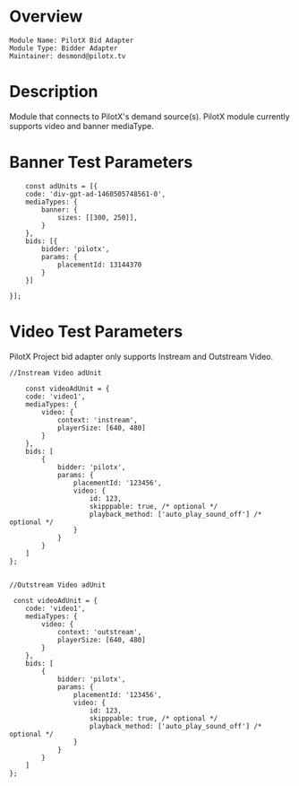 # Overview
```
Module Name: PilotX Bid Adapter
Module Type: Bidder Adapter
Maintainer: desmond@pilotx.tv
```

# Description
Module that connects to PilotX's demand source(s).
PilotX module currently supports video and banner mediaType.

# Banner Test Parameters 
```
    const adUnits = [{
    code: 'div-gpt-ad-1460505748561-0',
    mediaTypes: {
        banner: {
            sizes: [[300, 250]],
        }
    },
    bids: [{
        bidder: 'pilotx',
        params: {
            placementId: 13144370
        }
    }]

}];
```
# Video Test Parameters 
PilotX Project bid adapter only supports Instream and Outstream Video.
```
//Instream Video adUnit

    const videoAdUnit = {
    code: 'video1',
    mediaTypes: {
        video: {
            context: 'instream',
            playerSize: [640, 480]
        }
    },
    bids: [
        {
            bidder: 'pilotx',
            params: {
                placementId: '123456',
                video: {
                    id: 123,
                    skipppable: true, /* optional */
                    playback_method: ['auto_play_sound_off'] /* optional */
                }
            }
        }
    ]
};


//Outstream Video adUnit

 const videoAdUnit = {
    code: 'video1',
    mediaTypes: {
        video: {
            context: 'outstream',
            playerSize: [640, 480]
        }
    },
    bids: [
        {
            bidder: 'pilotx',
            params: {
                placementId: '123456',
                video: {
                    id: 123,
                    skipppable: true, /* optional */
                    playback_method: ['auto_play_sound_off'] /* optional */
                }
            }
        }
    ]
};
```